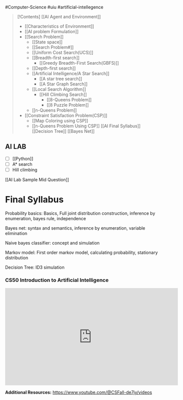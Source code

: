 #Computer-Science #uiu #artificial-intellegence

>[!Contents]
>[[AI Agent and Environment]]
> 	- [[Characteristics of Environment]]
> - [[AI problem Formulation]]
> - [[Search Problem]]
> 	- [[State space]]
> 	- [[Search Problem#]]
> 	- [[Uniform Cost Search(UCS)]]
> 	- [[Breadth-first search]]
> 		- [[Greedy Breadth-First Search(GBFS)]]
> 	- [[Depth-first search]]
> 	- [[Artificial Intelligence/A Star Search]]
> 		- [[A star tree search]]
> 		- [[A Star Graph Search]]
> 	- [[Local Search Algorithm]] 
> 		- [[Hill Climbing Search]]
> 			- [[8-Queens Problem]]
> 			- [[8 Puzzle Problem]]
> 	- [[n-Queens Problem]]
> - [[Constraint Satisfaction Problem(CSP)]]
> 	- [[Map Coloring using CSP]]
> 	- [[n-Queens Problem Using CSP]]
> [[AI Final Syllabus]]
> [[Decision Tree]]
> [[Bayes Net]]
> 
> 

## AI LAB

- [ ] [[Python]]
- [ ] A* search
- [ ] Hill climbing

[[AI Lab Sample Mid Question]]

# Final Syllabus

Probability basics: Basics, Full joint distribution construction, inference by enumeration, bayes rule, independence   

Bayes net: syntax and semantics, inference by enumeration, variable elimination

Naive bayes classifier: concept and simulation

Markov model: First order markov model, calculating probability, stationary distribution

Decision Tree: ID3 simulation

### **CS50 Introduction to Artificial Intelligence**
<iframe width="560" height="315" src="https://www.youtube.com/embed/5NgNicANyqM?si=4MRxOR11H8Nu5s5m" title="YouTube video player" frameborder="0" allow="accelerometer; autoplay; clipboard-write; encrypted-media; gyroscope; picture-in-picture; web-share" referrerpolicy="strict-origin-when-cross-origin" allowfullscreen></iframe>


**Additional Resources:**
https://www.youtube.com/@CSFall-de7jy/videos




